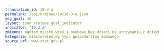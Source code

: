 ```yaml
---
translation_id: 10-3-a
permalink: /api/krajowe/10/10-3-a.json
sdg_goal: 10
layout: json_krajowe_goal_indicator
indicator: "10.3.a"
zmienne: ogółem,miasto,wieś;1 osobowe,bez dzieci na utrzymaniu,z dziećmi na utrzymaniu ogółem,z 1 dzieckiem,z 2 dzieci,z 3 i więcej dzieci,samotnych rodziców z dziećmi na utrzymaniu
kategorie: miasto/wieś,wg typu gospodarstwa domowego
source_url: www.stat.gov.pl
---
```

